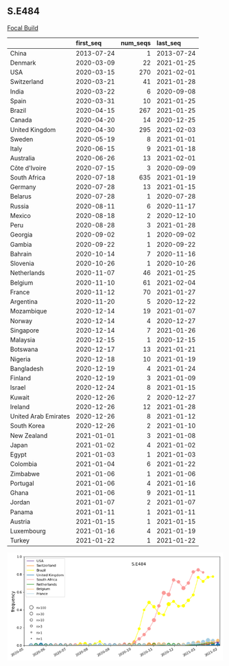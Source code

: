 

## S.E484
[Focal Build](https://nextstrain.org/groups/neherlab/ncov/S.E484?c=gt-S_484)

|                      | first_seq   |   num_seqs | last_seq   |
|:---------------------|:------------|-----------:|:-----------|
| China                | 2013-07-24  |          1 | 2013-07-24 |
| Denmark              | 2020-03-09  |         22 | 2021-01-25 |
| USA                  | 2020-03-15  |        270 | 2021-02-01 |
| Switzerland          | 2020-03-21  |         41 | 2021-01-28 |
| India                | 2020-03-22  |          6 | 2020-09-08 |
| Spain                | 2020-03-31  |         10 | 2021-01-25 |
| Brazil               | 2020-04-15  |        267 | 2021-01-25 |
| Canada               | 2020-04-20  |         14 | 2020-12-25 |
| United Kingdom       | 2020-04-30  |        295 | 2021-02-03 |
| Sweden               | 2020-05-19  |          8 | 2021-01-01 |
| Italy                | 2020-06-15  |          9 | 2021-01-18 |
| Australia            | 2020-06-26  |         13 | 2021-02-01 |
| Côte d'Ivoire        | 2020-07-15  |          3 | 2020-09-09 |
| South Africa         | 2020-07-18  |        635 | 2021-01-19 |
| Germany              | 2020-07-28  |         13 | 2021-01-15 |
| Belarus              | 2020-07-28  |          1 | 2020-07-28 |
| Russia               | 2020-08-11  |          6 | 2020-11-17 |
| Mexico               | 2020-08-18  |          2 | 2020-12-10 |
| Peru                 | 2020-08-28  |          3 | 2021-01-28 |
| Georgia              | 2020-09-02  |          1 | 2020-09-02 |
| Gambia               | 2020-09-22  |          1 | 2020-09-22 |
| Bahrain              | 2020-10-14  |          7 | 2020-11-16 |
| Slovenia             | 2020-10-26  |          1 | 2020-10-26 |
| Netherlands          | 2020-11-07  |         46 | 2021-01-25 |
| Belgium              | 2020-11-10  |         61 | 2021-02-04 |
| France               | 2020-11-12  |         70 | 2021-01-27 |
| Argentina            | 2020-11-20  |          5 | 2020-12-22 |
| Mozambique           | 2020-12-14  |         19 | 2021-01-07 |
| Norway               | 2020-12-14  |          4 | 2020-12-27 |
| Singapore            | 2020-12-14  |          7 | 2021-01-26 |
| Malaysia             | 2020-12-15  |          1 | 2020-12-15 |
| Botswana             | 2020-12-17  |         13 | 2021-01-21 |
| Nigeria              | 2020-12-18  |         10 | 2021-01-19 |
| Bangladesh           | 2020-12-19  |          4 | 2021-01-24 |
| Finland              | 2020-12-19  |          3 | 2021-01-09 |
| Israel               | 2020-12-24  |          8 | 2021-01-15 |
| Kuwait               | 2020-12-26  |          2 | 2020-12-27 |
| Ireland              | 2020-12-26  |         12 | 2021-01-28 |
| United Arab Emirates | 2020-12-26  |          8 | 2021-01-12 |
| South Korea          | 2020-12-26  |          2 | 2021-01-10 |
| New Zealand          | 2021-01-01  |          3 | 2021-01-08 |
| Japan                | 2021-01-02  |          4 | 2021-01-02 |
| Egypt                | 2021-01-03  |          1 | 2021-01-03 |
| Colombia             | 2021-01-04  |          6 | 2021-01-22 |
| Zimbabwe             | 2021-01-06  |          1 | 2021-01-06 |
| Portugal             | 2021-01-06  |          4 | 2021-01-16 |
| Ghana                | 2021-01-06  |          9 | 2021-01-11 |
| Jordan               | 2021-01-07  |          2 | 2021-01-07 |
| Panama               | 2021-01-11  |          1 | 2021-01-11 |
| Austria              | 2021-01-15  |          1 | 2021-01-15 |
| Luxembourg           | 2021-01-16  |          4 | 2021-01-19 |
| Turkey               | 2021-01-22  |          1 | 2021-01-22 |

![Overall trends S.E484](/overall_trends_figures/overall_trends_S.E484.png)